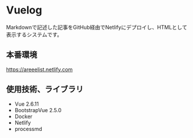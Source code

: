 # Vuelog
Markdownで記述した記事をGitHub経由でNetlifyにデプロイし、HTMLとして表示するシステムです。

## 本番環境
https://areeelist.netlify.com

## 使用技術、ライブラリ
- Vue 2.6.11
- BootstrapVue 2.5.0
- Docker
- Netlify
- processmd
